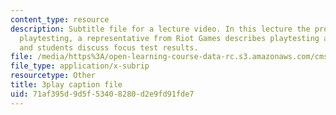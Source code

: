 ```yaml
---
content_type: resource
description: Subtitle file for a lecture video. In this lecture the professors discuss
  playtesting, a representative from Riot Games describes playtesting at her company,
  and students discuss focus test results.
file: /media/https%3A/open-learning-course-data-rc.s3.amazonaws.com/cms-611j-creating-video-games-fall-2014/71af395d9d5f53408280d2e9fd91fde7_xQANWfUYeNg.vtt
file_type: application/x-subrip
resourcetype: Other
title: 3play caption file
uid: 71af395d-9d5f-5340-8280-d2e9fd91fde7
---
```

